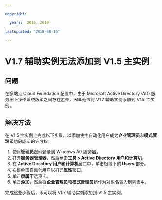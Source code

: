 ```yaml
---

copyright:

  years:  2016, 2019

lastupdated: "2018-08-16"

---
```


# V1.7 辅助实例无法添加到 V1.5 主实例

## 问题
在多站点 Cloud Foundation 配置中，由于 Microsoft Active Directory (AD) 服务器上操作系统版本之间存在差异，因此无法将 V1.7 辅助实例添加到 V1.5 主实例。

## 解决方法
在 V1.5 主实例上完成以下步骤，以添加使主自动化用户成为**企业管理员**和**模式管理员**组的成员的许可权。

1. 使用**管理员**密码登录到 Windows AD 服务器。
2. 打开**服务器管理器**，然后单击**工具 > Active Directory 用户和计算机**。
4. 在 **Active Directory 用户和计算机**窗口中，单击根域下的 **Users** 部分。
5. 右键单击自动化用户以打开**属性**窗口。
6. 单击**隶属于**选项卡。
7. 单击**添加**，然后将**企业管理员**和**模式管理员**组作为对象名输入到列表中。  

完成这些步骤后，即可以将 V1.7 辅助实例添加到 V1.5 主实例。
